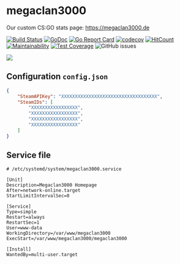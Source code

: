 # megaclan3000
Our custom CS:GO stats page: https://megaclan3000.de

[![Build Status](https://travis-ci.org/pinpox/megaclan3000.svg?branch=master)](https://travis-ci.org/pinpox/megaclan3000)
[![GoDoc](https://godoc.org/github.com/pinpox/megaclan3000?status.svg)](https://godoc.org/github.com/pinpox/megaclan3000)
[![Go Report Card](https://goreportcard.com/badge/pinpox/megaclan3000)](https://goreportcard.com/report/pinpox/megaclan3000) 
[![codecov](https://codecov.io/gh/pinpox/megaclan3000/branch/master/graph/badge.svg)](https://codecov.io/gh/pinpox/megaclan3000)
[![HitCount](http://hits.dwyl.com/pinpox/megaclan3000.svg)](http://hits.dwyl.com/pinpox/megaclan3000)
[![Maintainability](https://api.codeclimate.com/v1/badges/994620bcbe906b069ef0/maintainability)](https://codeclimate.com/github/pinpox/megaclan3000/maintainability)
[![Test Coverage](https://api.codeclimate.com/v1/badges/994620bcbe906b069ef0/test_coverage)](https://codeclimate.com/github/pinpox/megaclan3000/test_coverage)
![GitHub issues](https://img.shields.io/github/issues/pinpox/megaclan3000?style=plastic)


![](https://i.imgur.com/tQzdzAd.png)


## Configuration `config.json`

```json
{
    "SteamAPIKey": "XXXXXXXXXXXXXXXXXXXXXXXXXXXXXXXXXXX",
    "SteamIDs": [
        "XXXXXXXXXXXXXXXXX",
        "XXXXXXXXXXXXXXXXX",
        "XXXXXXXXXXXXXXXXX",
        "XXXXXXXXXXXXXXXXX"
    ]
}
```

## Service file

```dosini
# /etc/systemd/system/megaclan3000.service

[Unit]
Description=Megaclan3000 Homepage
After=network-online.target
StartLimitIntervalSec=0

[Service]
Type=simple
Restart=always
RestartSec=1
User=www-data
WorkingDirectory=/var/www/megaclan3000
ExecStart=/var/www/megaclan3000/megaclan3000

[Install]
WantedBy=multi-user.target
```
